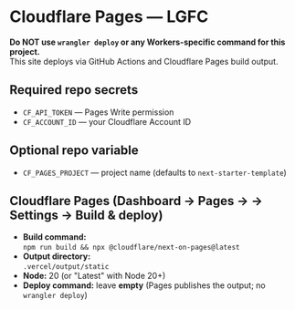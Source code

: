# Cloudflare Pages — LGFC

**Do NOT use `wrangler deploy` or any Workers-specific command for this project.**  
This site deploys via GitHub Actions and Cloudflare Pages build output.

## Required repo secrets
- `CF_API_TOKEN`  — Pages Write permission
- `CF_ACCOUNT_ID` — your Cloudflare Account ID

## Optional repo variable
- `CF_PAGES_PROJECT` — project name (defaults to `next-starter-template`)

## Cloudflare Pages (Dashboard → Pages → <project> → Settings → Build & deploy)
- **Build command:**  
  `npm run build && npx @cloudflare/next-on-pages@latest`
- **Output directory:**  
  `.vercel/output/static`
- **Node:** 20 (or "Latest" with Node 20+)
- **Deploy command:** leave **empty** (Pages publishes the output; no `wrangler deploy`)
